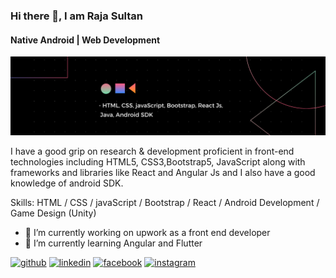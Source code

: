 ### Hi there 👋, I am Raja Sultan
#### Native Android | Web Development
![Native Android | Web Development](https://github.com/RajaSultan/RajaSultan/blob/main/github.png)

 I have a good grip on research & development proficient in front-end technologies including HTML5, CSS3,Bootstrap5, JavaScript along with frameworks and libraries like React and Angular Js and I also have a good knowledge of android SDK.

Skills: HTML / CSS / javaScript / Bootstrap / React / Android Development / Game Design (Unity)

- 🔭 I’m currently working on upwork as a front end developer 
- 🌱 I’m currently learning Angular and Flutter 


[<img src='https://cdn.jsdelivr.net/npm/simple-icons@3.0.1/icons/github.svg' alt='github' height='40'>](https://github.com/https://github.com/RajaSultan)  [<img src='https://cdn.jsdelivr.net/npm/simple-icons@3.0.1/icons/linkedin.svg' alt='linkedin' height='40'>](https://www.linkedin.com/in/https://www.linkedin.com/in/raja-sultan-%F0%9F%87%B5%F0%9F%87%B0-10418519a//)  [<img src='https://cdn.jsdelivr.net/npm/simple-icons@3.0.1/icons/facebook.svg' alt='facebook' height='40'>](https://www.facebook.com/https://www.facebook.com/raja.sultan.75685/)  [<img src='https://cdn.jsdelivr.net/npm/simple-icons@3.0.1/icons/instagram.svg' alt='instagram' height='40'>](https://www.instagram.com/https://www.instagram.com/raja_sultankhano//)  


